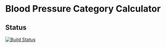 # Blood Pressure Category Calculator

## Status

[![Build Status](https://travis-ci.com/simple-icons/simple-icons.svg?branch=develop)](https://travis-ci.com/simple-icons/simple-icons)
